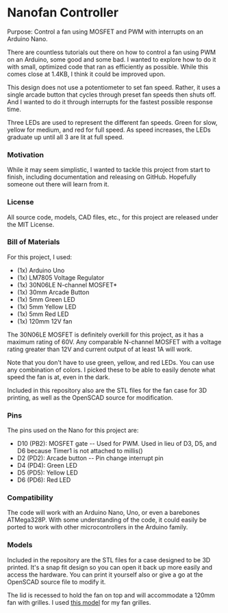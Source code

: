 # Nanofan Controller

Purpose: Control a fan using MOSFET and PWM with interrupts on an Arduino Nano.

There are countless tutorials out there on how to control a fan using PWM on an Arduino, some good and some bad. I wanted to explore how to do it with small, optimized code that ran as efficiently as possible. While this comes close at 1.4KB, I think it could be improved upon.

This design does not use a potentiometer to set fan speed. Rather, it uses a single arcade button that cycles through preset fan speeds then shuts off. And I wanted to do it through interrupts for the fastest possible response time.

Three LEDs are used to represent the different fan speeds. Green for slow, yellow for medium, and red for full speed. As speed increases, the LEDs graduate up until all 3 are lit at full speed.

### Motivation

While it may seem simplistic, I wanted to tackle this project from start to finish, including documentation and releasing on GitHub. Hopefully someone out there will learn from it.

### License

All source code, models, CAD files, etc., for this project are released under the MIT License.

### Bill of Materials

For this project, I used:

* (1x) Arduino Uno
* (1x) LM7805 Voltage Regulator
* (1x) 30N06LE N-channel MOSFET*
* (1x) 30mm Arcade Button
* (1x) 5mm Green LED
* (1x) 5mm Yellow LED
* (1x) 5mm Red LED
* (1x) 120mm 12V fan

The 30N06LE MOSFET is definitely overkill for this project, as it has a maximum rating of 60V. Any comparable N-channel MOSFET with a voltage rating greater than 12V and current output of at least 1A will work.

Note that you don't have to use green, yellow, and red LEDs. You can use any combination of colors. I picked these to be able to easily denote what speed the fan is at, even in the dark.

Included in this repository also are the STL files for the fan case for 3D printing, as well as the OpenSCAD source for modification. 

### Pins

The pins used on the Nano for this project are:

* D10 (PB2): MOSFET gate -- Used for PWM. Used in lieu of D3, D5, and D6 because Timer1 is not attached to millis()
* D2 (PD2): Arcade button -- Pin change interrupt pin
* D4 (PD4): Green LED
* D5 (PD5): Yellow LED
* D6 (PD6): Red LED

### Compatibility

The code will work with an Arduino Nano, Uno, or even a barebones ATMega328P. With some understanding of the code, it could easily be ported to work with other microcontrollers in the Arduino family. 

### Models

Included in the repository are the STL files for a case designed to be 3D printed. It's a snap fit design so you can open it back up more easily and access the hardware. You can print it yourself also or give a go at the OpenSCAD source file to modify it.

The lid is recessed to hold the fan on top and will accommodate a 120mm fan with grilles. I used [this model](https://www.thingiverse.com/thing:263573) for my fan grilles. 